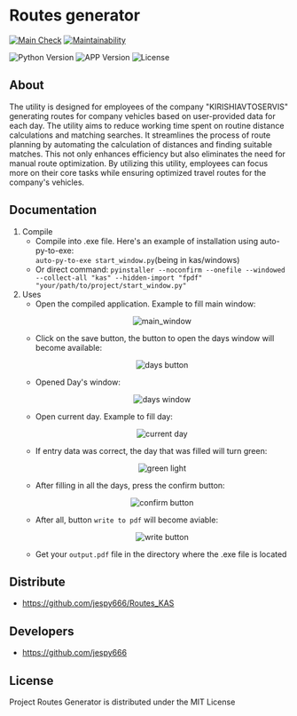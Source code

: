 # Routes generator
[![Main Check](https://github.com/jespy666/Routes_KAS/actions/workflows/checked.yml/badge.svg)](https://github.com/jespy666/Routes_KAS/actions/workflows/checked.yml)
[![Maintainability](https://api.codeclimate.com/v1/badges/ef8008e49e66c8476096/maintainability)](https://codeclimate.com/github/jespy666/Routes_KAS/maintainability)



<p align="left">
   <img src="https://img.shields.io/badge/python-v3.10-blue" alt="Python Version">
   <img src="https://img.shields.io/badge/APP-v0.0.1(stable)-green" alt="APP Version">
   <img src="https://img.shields.io/badge/License-MIT-purple" alt="License">
</p>

## About
The utility is designed for employees of the company "KIRISHIAVTOSERVIS" generating routes for company vehicles based on user-provided data for each day. The utility aims to reduce working time spent on routine distance calculations and matching searches. It streamlines the process of route planning by automating the calculation of distances and finding suitable matches. This not only enhances efficiency but also eliminates the need for manual route optimization. By utilizing this utility, employees can focus more on their core tasks while ensuring optimized travel routes for the company's vehicles.

## Documentation

1. Compile
    - Compile into .exe file. Here's an example of installation using auto-py-to-exe:  
`auto-py-to-exe start_window.py`(being in kas/windows)
    - Or direct command: `pyinstaller --noconfirm --onefile --windowed --collect-all "kas" --hidden-import "fpdf"  "your/path/to/project/start_window.py"`
2. Uses
    - Open the compiled application. Example to fill main window:
      <p align="center">
      <img src="https://i.ibb.co.com/KWfRTjQ/example-main.jpg" alt="main_window">
      </p>
    - Click on the save button, the button to open the days window will become available:
      <p align="center">
      <img src="https://i.ibb.co.com/qyLH0Z7/days-button.jpg" alt="days button">
      </p>
    - Opened Day's window:
      <p align="center">
      <img src="https://i.ibb.co.com/cxd71dG/days-window.jpg" alt="days window">
      </p>
    - Open current day. Example to fill day:
      <p align="center">
      <img src="https://i.ibb.co.com/GFTJpGR/current-day.jpg" alt="current day">
      </p>
    - If entry data was correct, the day that was filled will turn green:
      <p align="center">
      <img src="https://i.ibb.co.com/KK0Yvrx/succeed-fill.jpg" alt="green light">
      </p>
    - After filling in all the days, press the confirm button:
      <p align="center">
      <img src="https://i.ibb.co.com/yPRpmS1/confirm-buttoon.jpg" alt="confirm button">
      </p>
    - After all, button `write to pdf` will become aviable:
      <p align="center">
      <img src="https://i.ibb.co.com/ZmVx5n3/write-button.jpg" alt="write button">
      </p>
    - Get your `output.pdf` file in the directory where the .exe file is located

## Distribute

- https://github.com/jespy666/Routes_KAS


## Developers

- https://github.com/jespy666

## License
Project Routes Generator is distributed under the MIT License
